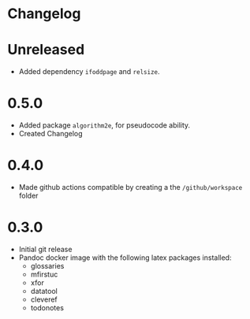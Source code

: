 # Changelog


# Unreleased
- Added dependency `ifoddpage` and `relsize`.

# 0.5.0

- Added package `algorithm2e`, for pseudocode ability.
- Created Changelog

# 0.4.0

- Made github actions compatible by creating a the `/github/workspace` folder

# 0.3.0

- Initial git release
- Pandoc docker image with the following latex packages installed:
    - glossaries 
    - mfirstuc 
    - xfor  
    - datatool 
    - cleveref 
    - todonotes